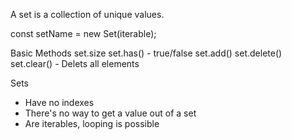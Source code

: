 A set is a collection of unique values.

const setName = new Set(iterable);

Basic Methods
set.size 
set.has() - true/false
set.add()
set.delete()
set.clear() - Delets all elements

Sets
- Have no indexes
- There's no way to get a value out of a set
- Are iterables, looping is possible